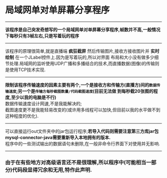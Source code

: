 # 局域网单对单屏幕分享程序 #
_____
**该程序是自己突发奇想写的一个局域网单对单屏幕分享程序,帧数并不高,一般情况下每秒只有3帧左右,只是写着玩的程序**<br>
_____
该程序的原理很简单,就是直播端 __疯狂截屏__ 然后传输图片,接收方接收图片并 __实时绘制__ 在一个JLabel控件上.因为是写着玩的,所以对界面
布局和大小没有做多少细节处理.局域网的监听使用UDP广播和多播结合的技术,而直播数据(图像)的传输则是使用TCP技术实现.
_____
**限制该程序传输速度的因素主要有两个,一个是接收方和传输方(直播方)间的`数据传输速度`;另一个是`传输方每秒截图数量/代码截图速度`(目前无法做
到每秒截20张图的程度,至少以我的电脑是不行)**<br>
数据传输速度设计网速,不是我能解决的;<br>截图速度更不是我能轻易改变的(或许用多线程可以加快,但目前以我的水平做不到这种程度的优化).
_____
可以直接运行out文件夹中的jar包运行程序;**若导入代码则需要注意第三方库jar包mysql-connector-java需要重新导入本地拥有的版本.**<br>
程序中的一些测试输出的数据语句未删除,在一般非命令行界面下对使用并无影响.
_____
### 由于在有些地方对高级语言还不是很理解,所以程序中(可能相当一部分)代码段显得冗余和无用,特作此声明.
